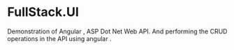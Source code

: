 # FullStack.UI
Demonstration of Angular , ASP Dot Net Web API. And performing the CRUD operations in the API using angular .
